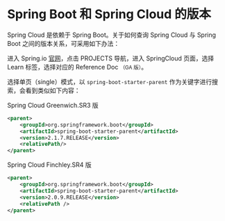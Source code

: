 # Spring Boot 和 Spring Cloud 的版本

Spring Cloud 是依赖于 Spring Boot。关于如何查询 Spring Cloud 与 Spring Boot 之间的版本关系，可采用如下办法：

进入 Spring.io [官网](https://spring.io/projects/spring-cloud)，点击 PROJECTS 导航，进入 SpringCloud 页面，选择 Learn 标签，选择对应的 Reference Doc <small>（GA 版）</small>。

选择单页（single）模式，以 `spring-boot-starter-parent` 作为关键字进行搜索，会看到类似如下内容：

Spring Cloud Greenwich.SR3 版

```xml
<parent>
    <groupId>org.springframework.boot</groupId>
    <artifactId>spring-boot-starter-parent</artifactId>
    <version>2.1.7.RELEASE</version>
    <relativePath/>
</parent>
```

Spring Cloud Finchley.SR4 版

```xml
<parent>
    <groupId>org.springframework.boot</groupId>
    <artifactId>spring-boot-starter-parent</artifactId>
    <version>2.0.9.RELEASE</version>
    <relativePath />
</parent>
```
